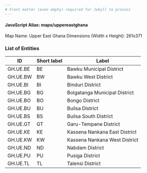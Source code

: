 ```yaml
---
# Front matter (even empty) required for Jekyll to process
---
```


#### JavaScript Alias: maps/uppereastghana

Map Name: Upper East Ghana
Dimensions (Width x Height): 261x371

### List of Entities

| ID       | Short label | Label                         |
| -------- | ----------- | ----------------------------- |
| GH.UE.BE | BE          | Bawku Municipal District      |
| GH.UE.BW | BW          | Bawku West District           |
| GH.UE.BI | BI          | Binduri District              |
| GH.UE.BG | BG          | Bolgatanga Municipal District |
| GH.UE.BO | BO          | Bongo District                |
| GH.UE.BU | BU          | Builsa District               |
| GH.UE.BS | BS          | Builsa South District         |
| GH.UE.GT | GT          | Garu-Tempane District         |
| GH.UE.KE | KE          | Kassena Nankana East District |
| GH.UE.KW | KW          | Kassena Nankana West District |
| GH.UE.ND | ND          | Nabdam District               |
| GH.UE.PU | PU          | Pusiga District               |
| GH.UE.TL | TL          | Talensi District              |
